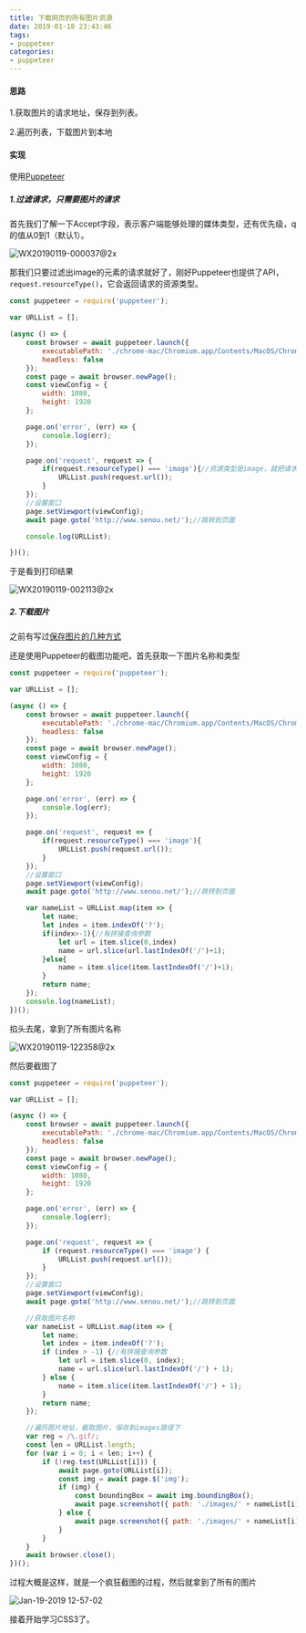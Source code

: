 ```yaml
---
title: 下载网页的所有图片资源
date: 2019-01-18 23:43:46
tags: 
- puppeteer
categories: 
- puppeteer
---
```


#### 思路

1.获取图片的请求地址，保存到列表。

2.遍历列表，下载图片到本地



#### 实现

使用[Puppeteer](https://qinhanwen.github.io/2018/11/16/puppeteer%E5%B0%8F%E8%AF%95%E7%89%9B%E5%88%80/)

##### 1.过滤请求，只需要图片的请求

首先我们了解一下Accept字段，表示客户端能够处理的媒体类型，还有优先级，q的值从0到1（默认1）。

![WX20190119-000037@2x](http://www.qinhanwen.xyz/images/WX20190119-000037@2x.png)



那我们只要过滤出image的元素的请求就好了，刚好Puppeteer也提供了API，`request.resourceType()`，它会返回请求的资源类型。

```javascript
const puppeteer = require('puppeteer');

var URLList = [];

(async () => {
    const browser = await puppeteer.launch({
        executablePath: './chrome-mac/Chromium.app/Contents/MacOS/Chromium',
        headless: false
    });
    const page = await browser.newPage();
    const viewConfig = {
        width: 1080,
        height: 1920
    };

    page.on('error', (err) => {
        console.log(err);
    });

    page.on('request', request => {
        if(request.resourceType() === 'image'){//资源类型是image，就把请求地址push进数组
            URLList.push(request.url());
        }
    });
    //设置窗口 
    page.setViewport(viewConfig);
    await page.goto('http://www.senou.net/');//跳转到页面

    console.log(URLList);

})();
```



于是看到打印结果

![WX20190119-002113@2x](http://www.qinhanwen.xyz/images/WX20190119-002113@2x.png)



##### 2.下载图片

之前有写过[保存图片的几种方式](https://qinhanwen.github.io/2018/12/15/%E4%B8%83%E7%89%9B%E4%BA%91%E6%B5%8B%E8%AF%95%E5%9F%9F%E5%90%8D%E8%BF%87%E6%9C%9F/)

还是使用Puppeteer的截图功能吧，首先获取一下图片名称和类型

```javascript
const puppeteer = require('puppeteer');

var URLList = [];

(async () => {
    const browser = await puppeteer.launch({
        executablePath: './chrome-mac/Chromium.app/Contents/MacOS/Chromium',
        headless: false
    });
    const page = await browser.newPage();
    const viewConfig = {
        width: 1080,
        height: 1920
    };

    page.on('error', (err) => {
        console.log(err);
    });

    page.on('request', request => {
        if(request.resourceType() === 'image'){
            URLList.push(request.url());
        }
    });
    //设置窗口 
    page.setViewport(viewConfig);
    await page.goto('http://www.senou.net/');//跳转到页面

    var nameList = URLList.map(item => {
        let name;
        let index = item.indexOf('?');
        if(index>-1){//有拼接查询参数
            let url = item.slice(0,index)
            name = url.slice(url.lastIndexOf('/')+1);
        }else{
            name = item.slice(item.lastIndexOf('/')+1);
        }
        return name;
    });
    console.log(nameList);
})();

```

掐头去尾，拿到了所有图片名称

![WX20190119-122358@2x](http://www.qinhanwen.xyz/images/WX20190119-122358@2x.png)



然后要截图了

```javascript
const puppeteer = require('puppeteer');

var URLList = [];

(async () => {
    const browser = await puppeteer.launch({
        executablePath: './chrome-mac/Chromium.app/Contents/MacOS/Chromium',
        headless: false
    });
    const page = await browser.newPage();
    const viewConfig = {
        width: 1080,
        height: 1920
    };

    page.on('error', (err) => {
        console.log(err);
    });

    page.on('request', request => {
        if (request.resourceType() === 'image') {
            URLList.push(request.url());
        }
    });
    //设置窗口 
    page.setViewport(viewConfig);
    await page.goto('http://www.senou.net/');//跳转到页面

    //获取图片名称
    var nameList = URLList.map(item => {
        let name;
        let index = item.indexOf('?');
        if (index > -1) {//有拼接查询参数
            let url = item.slice(0, index);
            name = url.slice(url.lastIndexOf('/') + 1);
        } else {
            name = item.slice(item.lastIndexOf('/') + 1);
        }
        return name;
    });

    //遍历图片地址，截取图片，保存到images路径下
    var reg = /\.gif/;
    const len = URLList.length;
    for (var i = 0; i < len; i++) {
        if (!reg.test(URLList[i])) {
            await page.goto(URLList[i]);
            const img = await page.$('img');
            if (img) {
                const boundingBox = await img.boundingBox();
                await page.screenshot({ path: './images/' + nameList[i], clip: boundingBox });
            } else {
                await page.screenshot({ path: './images/' + nameList[i] });
            }
        }
    }
    await browser.close();
})();

```



过程大概是这样，就是一个疯狂截图的过程，然后就拿到了所有的图片

![Jan-19-2019 12-57-02](http://www.qinhanwen.xyz/images/image-picker.gif)



接着开始学习CSS3了。